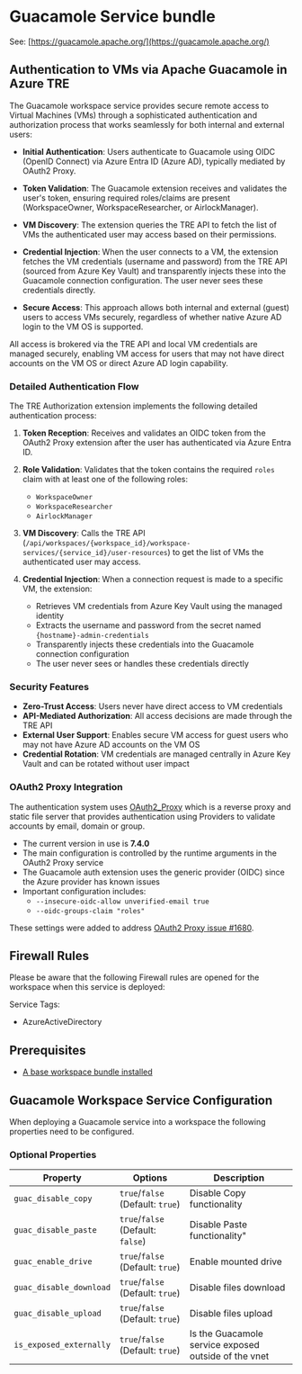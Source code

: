 # Guacamole Service bundle

See: [https://guacamole.apache.org/](https://guacamole.apache.org/)

## Authentication to VMs via Apache Guacamole in Azure TRE

The Guacamole workspace service provides secure remote access to Virtual Machines (VMs) through a sophisticated authentication and authorization process that works seamlessly for both internal and external users:

- **Initial Authentication**: Users authenticate to Guacamole using OIDC (OpenID Connect) via Azure Entra ID (Azure AD), typically mediated by OAuth2 Proxy.

- **Token Validation**: The Guacamole extension receives and validates the user's token, ensuring required roles/claims are present (WorkspaceOwner, WorkspaceResearcher, or AirlockManager).

- **VM Discovery**: The extension queries the TRE API to fetch the list of VMs the authenticated user may access based on their permissions.

- **Credential Injection**: When the user connects to a VM, the extension fetches the VM credentials (username and password) from the TRE API (sourced from Azure Key Vault) and transparently injects these into the Guacamole connection configuration. The user never sees these credentials directly.

- **Secure Access**: This approach allows both internal and external (guest) users to access VMs securely, regardless of whether native Azure AD login to the VM OS is supported.

All access is brokered via the TRE API and local VM credentials are managed securely, enabling VM access for users that may not have direct accounts on the VM OS or direct Azure AD login capability.

### Detailed Authentication Flow

The TRE Authorization extension implements the following detailed authentication process:

1. **Token Reception**: Receives and validates an OIDC token from the OAuth2 Proxy extension after the user has authenticated via Azure Entra ID.

2. **Role Validation**: Validates that the token contains the required `roles` claim with at least one of the following roles:
   - `WorkspaceOwner`
   - `WorkspaceResearcher` 
   - `AirlockManager`

3. **VM Discovery**: Calls the TRE API (`/api/workspaces/{workspace_id}/workspace-services/{service_id}/user-resources`) to get the list of VMs the authenticated user may access.

4. **Credential Injection**: When a connection request is made to a specific VM, the extension:
   - Retrieves VM credentials from Azure Key Vault using the managed identity
   - Extracts the username and password from the secret named `{hostname}-admin-credentials`
   - Transparently injects these credentials into the Guacamole connection configuration
   - The user never sees or handles these credentials directly

### Security Features

- **Zero-Trust Access**: Users never have direct access to VM credentials
- **API-Mediated Authorization**: All access decisions are made through the TRE API
- **External User Support**: Enables secure VM access for guest users who may not have Azure AD accounts on the VM OS
- **Credential Rotation**: VM credentials are managed centrally in Azure Key Vault and can be rotated without user impact

### OAuth2 Proxy Integration

The authentication system uses [OAuth2_Proxy](https://github.com/oauth2-proxy/oauth2-proxy) which is a reverse proxy and static file server that provides authentication using Providers to validate accounts by email, domain or group.

- The current version in use is **7.4.0**
- The main configuration is controlled by the runtime arguments in the OAuth2 Proxy service
- The Guacamole auth extension uses the generic provider (OIDC) since the Azure provider has known issues
- Important configuration includes:
  - `--insecure-oidc-allow unverified-email true`
  - `--oidc-groups-claim "roles"`

These settings were added to address [OAuth2 Proxy issue #1680](https://github.com/oauth2-proxy/oauth2-proxy/issues/1680).

## Firewall Rules

Please be aware that the following Firewall rules are opened for the workspace when this service is deployed:

Service Tags:

- AzureActiveDirectory

## Prerequisites

- [A base workspace bundle installed](../workspaces/base.md)

## Guacamole Workspace Service Configuration

When deploying a Guacamole service into a workspace the following properties need to be configured.

### Optional Properties

| Property | Options | Description |
| -------- | ------- | ----------- |
| `guac_disable_copy` | `true`/`false` (Default: `true`) | Disable Copy functionality |
| `guac_disable_paste` | `true`/`false` (Default: `false`) | Disable Paste functionality" |
| `guac_enable_drive` | `true`/`false` (Default: `true`) | Enable mounted drive |
| `guac_disable_download` | `true`/`false` (Default: `true`) | Disable files download |
| `guac_disable_upload` | `true`/`false` (Default: `true`) | Disable files upload |
| `is_exposed_externally` | `true`/`false` (Default: `true`) | Is the Guacamole service exposed outside of the vnet |
